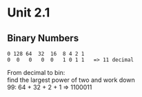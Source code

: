 # Unit 2.1

## Binary Numbers

```
0 128 64  32  16  8 4 2 1
0  0   0   0  0   1 0 1 1   => 11 decimal
```

From decimal to bin:  
find the largest power of two and work down  
99: 64 + 32 + 2 + 1 => 1100011
